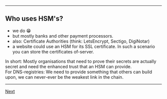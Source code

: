 -----------------------
## Who uses HSM\'s?
-   we do :grin:
-   but mostly banks and other payment processors.
-   also: Certificate Authorities (think: LetsEncrypt, Sectigo, DigiNotar)
-   a website could use an HSM for its SSL certificate. In such a scenario you can store the certificates of-server. 

In short: Mostly organisations that need to prove their secrets are actually secret and need the enhanced trust that an HSM can provide.\
For DNS-registries: We need to provide something that others can build upon, we can never-ever be the weakest link in the chain. 

---------------------
[Next](https://github.com/niek-sidn/hsm_workshop/blob/main/Slide04.md)
